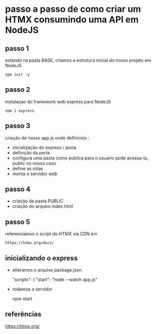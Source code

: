 # passo a passo de como criar um HTMX consumindo uma API em NodeJS

## passo 1

estando na pasta BASE, criamos a estrutura inicial do nosso projeto em NodeJS

    npm init -y

## passo 2

instalaçao do framework web express para NodeJS

    npm i express

## passo 3

criação de nosso app.js onde definimos :

- inicialização do express / porta
- definição da porta
- configura uma pasta como publica para o usuario pode acessa-la, public no nosso caso
- define as rotas
- monta o servidor web

## passo 4

- criação da pasta PUBLIC 
- criação do arquivo index.html

## passo 5

referenciamos o script do HTMX via CDN em 

    https://htmx.org/docs/

## inicializando o express

- alteramos o arquivo package.json

  "scripts": {
    "start": "node --watch app.js"

- rodamos o servidor 

    npm start



## referências

https://htmx.org/
